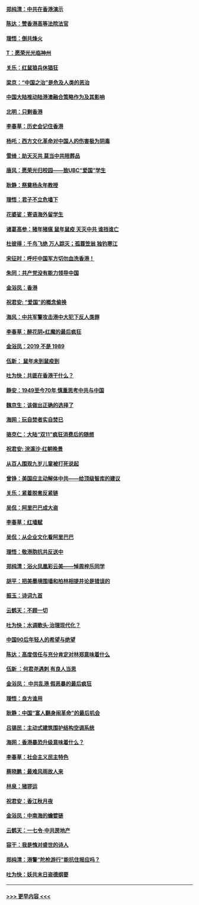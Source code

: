 #### [郑纯清：中共在香港演示](../pages/nsc993/n11670539.md?t=11211855) 
#### [陈达：赞香港高等法院法官](../pages/nsc993/n11669542.md?t=11211855) 
#### [理悟：倒共烽火](../pages/nsc993/n11668844.md?t=11211855) 
#### [T：愿荣光光临神州](../pages/nsc993/n11668421.md?t=11211855) 
#### [关乐：红鼠狼兵休猖狂](../pages/nsc993/n11668378.md?t=11211855) 
#### [梁京：“中国之治”是危及人类的恶治](../pages/nsc993/n11668328.md?t=11211855) 
#### [中国大陆推动陆港澳融合策略作为及其影响](../pages/nsc993/n11668157.md?t=11211855) 
#### [北明：只剩香港](../pages/nsc993/n11668002.md?t=11211855) 
#### [李春草：历史会记住香港](../pages/nsc993/n11667927.md?t=11211855) 
#### [杨吒：西方文化革命对中国人的伤害极为阴毒](../pages/nsc993/n11664521.md?t=11211855) 
#### [雪绮：助天灭共 莫当中共陪葬品](../pages/nsc993/n11662650.md?t=11211855) 
#### [唐风：愿荣光归校园——致UBC“爱国”学生](../pages/nsc993/n11662194.md?t=11211855) 
#### [耿静：祭奠杨永年教授](../pages/nsc993/n11662514.md?t=11211855) 
#### [理悟：君子不立危墙下](../pages/nsc993/n11662172.md?t=11211855) 
#### [花婆娑：寄语海外留学生](../pages/nsc993/n11662121.md?t=11211855) 
#### [诸葛高参：猪年猪瘟 鼠年鼠疫 天灭中共 谁挡谁亡](../pages/nsc993/n11661980.md?t=11211855) 
#### [杜彼得：千鸟飞绝 万人踪灭；孤蓑笠翁 独钓寒江](../pages/nsc993/n11661170.md?t=11211855) 
#### [宋征时：呼吁中国军方切勿血洗香港！](../pages/nsc993/n11415318.md?t=11211855) 
#### [朱同：共产党没有能力领导中国](../pages/nsc993/n11660421.md?t=11211855) 
#### [金浴凤：香港](../pages/nsc993/n11660419.md?t=11211855) 
#### [祝君安: “爱国”的概念偷换](../pages/nsc993/n11659706.md?t=11211855) 
#### [海风：中共军警攻击港中大犯下反人类罪](../pages/nsc993/n11659632.md?t=11211855) 
#### [李春草：醉花阴•红魔的最后疯狂](../pages/nsc993/n11659287.md?t=11211855) 
#### [金浴凤：2019 不是 1989](../pages/nsc993/n11657663.md?t=11211855) 
#### [伍新： 鼠年未到鼠疫到](../pages/nsc993/n11655098.md?t=11211855) 
#### [吐为快：共匪在香港干什么？](../pages/nsc993/n11654891.md?t=11211855) 
#### [静安：1949至今70年 慎重思考中共与中国](../pages/nsc993/n11651244.md?t=11211855) 
#### [魏京生：该做出正确的选择了](../pages/nsc993/n11653084.md?t=11211855) 
#### [海网：玩自焚者实自焚已](../pages/nsc993/n11652423.md?t=11211855) 
#### [骆克仁：大陆“双11”疯狂消费后的随想](../pages/nsc993/n11652305.md?t=11211855) 
#### [祝君安: 浣溪沙·红朝晚景](../pages/nsc993/n11652258.md?t=11211855) 
#### [从百人围观九岁儿童被打死说起](../pages/nsc993/n11651030.md?t=11211855) 
#### [曾铮：美国应主动解体中共——给顶级智库的建议](../pages/nsc993/n11649888.md?t=11211855) 
#### [关乐：紧着脱套反紧链](../pages/nsc993/n11649069.md?t=11211855) 
#### [吴侃：阿里巴巴成大盗](../pages/nsc993/n11645523.md?t=11211855) 
#### [李春草：红墙赋](../pages/nsc993/n11646389.md?t=11211855) 
#### [吴侃：从企业文化看阿里巴巴](../pages/nsc993/n11645476.md?t=11211855) 
#### [理悟：敬港胞抗共反送中](../pages/nsc993/n11645466.md?t=11211855) 
#### [郑纯清：浴火凤凰彩云美——悼周梓乐同学](../pages/nsc993/n11645155.md?t=11211855) 
#### [胡平：把美墨境围墙和柏林相提并论是错误的](../pages/nsc993/n11645134.md?t=11211855) 
#### [振玉：诗词九首](../pages/nsc993/n11644081.md?t=11211855) 
#### [云鹤天：不顾一切](../pages/nsc993/n11643508.md?t=11211855) 
#### [吐为快：水调歌头·治理现代化？](../pages/nsc993/n11643485.md?t=11211855) 
#### [中国90后年轻人的希望与绝望](../pages/nsc993/n11642317.md?t=11211855) 
#### [陈达：高度信任与充分肯定对林郑意味着什么](../pages/nsc993/n11641441.md?t=11211855) 
#### [伍新 ：何君尧遇刺 有良人当思](../pages/nsc993/n11641503.md?t=11211855) 
#### [金浴凤： 中共乱港  假恶暴的最后疯狂](../pages/nsc993/n11641495.md?t=11211855) 
#### [理悟：良方谁用](../pages/nsc993/n11641463.md?t=11211855) 
#### [耿静：中国“富人翻身闹革命”的最后机会](../pages/nsc993/n11640655.md?t=11211855) 
#### [吕锡民：主动式建筑围护结构空调系统](../pages/nsc993/n11640168.md?t=11211855) 
#### [海网：香港暴恐升级意味着什么？](../pages/nsc993/n11635904.md?t=11211855) 
#### [李春草：社会主义民主特色](../pages/nsc993/n11634657.md?t=11211855) 
#### [蔡晓鹏：最难风雨故人来](../pages/nsc993/n11633145.md?t=11211855) 
#### [林泉：猪猡运](../pages/nsc993/n11631469.md?t=11211855) 
#### [祝君安：香江秋月夜](../pages/nsc993/n11631440.md?t=11211855) 
#### [金浴凤：中南海的蟾嬖链](../pages/nsc993/n11631290.md?t=11211855) 
#### [云鹤天：一七令·中共房地产](../pages/nsc993/n11630084.md?t=11211855) 
#### [容干：我是愧对盛世的诗人](../pages/nsc993/n11630059.md?t=11211855) 
#### [郑纯清：港警“陀枪游行”能抗住报应吗？](../pages/nsc993/n11629999.md?t=11211855) 
#### [吐为快：妖共末日盗德纲要](../pages/nsc993/n11628610.md?t=11211855) 

----
#### [ >>> 更早内容 <<< ](../indexes/nsc993-earlier.md)
